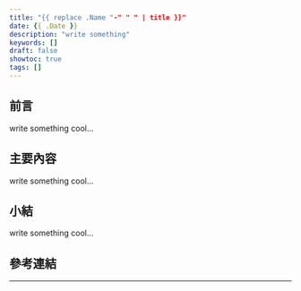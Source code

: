 ```yaml
---
title: "{{ replace .Name "-" " " | title }}"
date: {{ .Date }}
description: "write something"
keywords: []
draft: false
showtoc: true
tags: []
---
```


## 前言

write something cool...

## 主要內容

write something cool...

## 小結

write something cool...

## 參考連結

______________________________________________________________________
